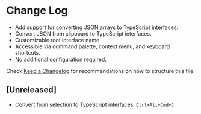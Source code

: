# Change Log

- Add support for converting JSON arrays to TypeScript interfaces.
- Convert JSON from clipboard to TypeScript interfaces.
- Customizable root interface name.
- Accessible via command palette, context menu, and keyboard shortcuts.
- No additional configuration required.

Check [Keep a Changelog](https://github.com/GDYG/json-to-ts/releases/new) for recommendations on how to structure this file.

## [Unreleased]

- Convert from selection to TypeScript interfaces. `Ctrl+Alt+Cmd+J`
